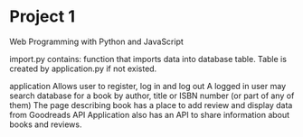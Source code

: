 # Project 1

Web Programming with Python and JavaScript

import.py contains:
  function that imports data into database table. Table is created by application.py if not existed.

application
  Allows user to register, log in and log out
  A logged in user may search database for a book by author, title or ISBN number (or part of any of them)
  The page describing book has a place to add review and display data from Goodreads API
  Application also has an API to share information about books and reviews.
